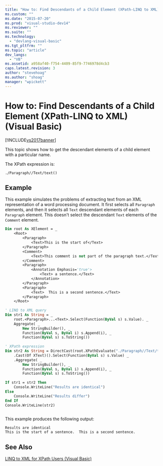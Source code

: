 ```yaml
---
title: "How to: Find Descendants of a Child Element (XPath-LINQ to XML) (Visual Basic) | Microsoft Docs"
ms.custom: ""
ms.date: "2015-07-20"
ms.prod: "visual-studio-dev14"
ms.reviewer: ""
ms.suite: ""
ms.technology: 
  - "devlang-visual-basic"
ms.tgt_pltfrm: ""
ms.topic: "article"
dev_langs: 
  - "VB"
ms.assetid: a958af40-f754-4409-85f9-7746978d4cb3
caps.latest.revision: 3
author: "stevehoag"
ms.author: "shoag"
manager: "wpickett"
---
```

# How to: Find Descendants of a Child Element (XPath-LINQ to XML) (Visual Basic)
[!INCLUDE[vs2017banner](../../../../includes/vs2017banner.md)]

This topic shows how to get the descendant elements of a child element with a particular name.  
  
 The XPath expression is:  
  
 `./Paragraph//Text/text()`  
  
## Example  
 This example simulates the problems of extracting text from an XML representation of a word processing document. It first selects all `Paragraph` elements, and then it selects all `Text` descendant elements of each `Paragraph` element. This doesn't select the descendant `Text` elements of the `Comment` element.  
  
```vb  
Dim root As XElement = _  
    <Root>  
        <Paragraph>  
            <Text>This is the start of</Text>  
        </Paragraph>  
        <Comment>  
            <Text>This comment is not part of the paragraph text.</Text>  
        </Comment>  
        <Paragraph>  
            <Annotation Emphasis='true'>  
                <Text> a sentence.</Text>  
            </Annotation>  
        </Paragraph>  
        <Paragraph>  
            <Text>  This is a second sentence.</Text>  
        </Paragraph>  
    </Root>  
  
' LINQ to XML query  
Dim str1 As String = _  
    root.<Paragraph>...<Text>.Select(Function(ByVal s) s.Value). _  
    Aggregate( _  
        New StringBuilder(), _  
        Function(ByVal s, ByVal i) s.Append(i), _  
        Function(ByVal s) s.ToString())  
  
' XPath expression  
Dim str2 As String = DirectCast(root.XPathEvaluate("./Paragraph//Text/text()"), IEnumerable) _  
    .Cast(Of XText)().Select(Function(ByVal s) s.Value) _  
    .Aggregate( _  
        New StringBuilder(), _  
        Function(ByVal s, ByVal i) s.Append(i), _  
        Function(ByVal s) s.ToString())  
  
If str1 = str2 Then  
    Console.WriteLine("Results are identical")  
Else  
    Console.WriteLine("Results differ")  
End If  
Console.WriteLine(str2)  
  
```  
  
 This example produces the following output:  
  
```  
Results are identical  
This is the start of a sentence.  This is a second sentence.  
```  
  
## See Also  
 [LINQ to XML for XPath Users (Visual Basic)](../../../../visual-basic/programming-guide/concepts/linq/linq-to-xml-for-xpath-users.md)